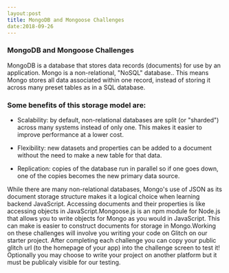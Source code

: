 ```yaml
---
layout:post
title: MongoDB and Mongoose Challenges
date:2018-09-26
---
```


###  MongoDB and Mongoose Challenges

MongoDB is a database that stores data records (documents) for use by an application. Mongo is a non-relational, "NoSQL" database.. This means Mongo stores all data associated within one record, instead of storing it across many preset tables as in a SQL database. 

### Some benefits of this storage model are:
* Scalability: by default, non-relational databases are split (or "sharded") across many systems instead of only one. This makes it easier to improve performance at a lower cost.

* Flexibility: new datasets and properties can be added to a document without the need to make a new table for that data.
* Replication: copies of the database run in parallel so if one goes down, one of the copies becomes the new primary data source.

While there are many non-relational databases, Mongo's use of JSON as its document storage structure makes it a logical choice when learning backend JavaScript. Accessing documents and their properties is like accessing objects in JavaScript.Mongoose.js is an npm module for Node.js that allows you to write objects for Mongo as you would in JavaScript. This can make is easier to construct documents for storage in Mongo.Working on these challenges will involve you writing your code on Glitch on our starter project. After completing each challenge you can copy your public glitch url (to the homepage of your app) into the challenge screen to test it! Optionally you may choose to write your project on another platform but it must be publicaly visible for our testing.

 


